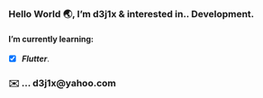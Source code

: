 <h3>Hello World 🌏, I’m d3j1x & interested in.. Development.</h3> 

<h4> I’m currently learning: </h4>

- [x] ***Flutter***.

<h3>✉️ ... d3j1x@yahoo.com</h3> 


<!---
d3j1x/d3j1x is a ✨ special ✨ repository because its `README.md` (this file) appears on your GitHub profile.
You can click the Preview link to take a look at your changes.
--->
